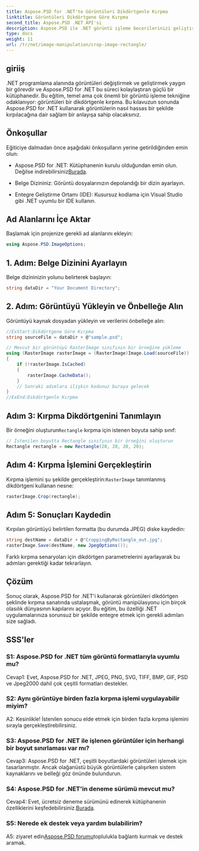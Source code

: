 ```yaml
---
title: Aspose.PSD for .NET'te Görüntüleri Dikdörtgenle Kırpma
linktitle: Görüntüleri Dikdörtgene Göre Kırpma
second_title: Aspose.PSD .NET API'si
description: Aspose.PSD ile .NET görüntü işleme becerilerinizi geliştirin. Hassasiyet için dikdörtgenleri kullanarak adım adım görüntü kırpmayı öğrenin.
type: docs
weight: 11
url: /tr/net/image-manipulation/crop-image-rectangle/
---
```

## giriiş

.NET programlama alanında görüntüleri değiştirmek ve geliştirmek yaygın bir görevdir ve Aspose.PSD for .NET bu süreci kolaylaştıran güçlü bir kütüphanedir. Bu eğitim, temel ama çok önemli bir görüntü işleme tekniğine odaklanıyor: görüntüleri bir dikdörtgenle kırpma. Bu kılavuzun sonunda Aspose.PSD for .NET kullanarak görüntülerin nasıl hassas bir şekilde kırpılacağına dair sağlam bir anlayışa sahip olacaksınız.

## Önkoşullar

Eğiticiye dalmadan önce aşağıdaki önkoşulların yerine getirildiğinden emin olun:

-  Aspose.PSD for .NET: Kütüphanenin kurulu olduğundan emin olun. Değilse indirebilirsiniz[Burada](https://releases.aspose.com/psd/net/).

- Belge Dizininiz: Görüntü dosyalarınızın depolandığı bir dizin ayarlayın.

- Entegre Geliştirme Ortamı (IDE): Kusursuz kodlama için Visual Studio gibi .NET uyumlu bir IDE kullanın.

## Ad Alanlarını İçe Aktar

Başlamak için projenize gerekli ad alanlarını ekleyin:

```csharp
using Aspose.PSD.ImageOptions;
```

## 1. Adım: Belge Dizinini Ayarlayın

Belge dizininizin yolunu belirterek başlayın:

```csharp
string dataDir = "Your Document Directory";
```

## 2. Adım: Görüntüyü Yükleyin ve Önbelleğe Alın

Görüntüyü kaynak dosyadan yükleyin ve verilerini önbelleğe alın:

```csharp
//ExStart:Dikdörtgene Göre Kırpma
string sourceFile = dataDir + @"sample.psd";

// Mevcut bir görüntüyü RasterImage sınıfının bir örneğine yükleme
using (RasterImage rasterImage = (RasterImage)Image.Load(sourceFile))
{
    if (!rasterImage.IsCached)
    {
        rasterImage.CacheData();
    }
    // Sonraki adımlara ilişkin kodunuz buraya gelecek
}
//ExEnd:Dikdörtgenle Kırpma
```

## Adım 3: Kırpma Dikdörtgenini Tanımlayın

 Bir örneğini oluşturun`Rectangle` kırpma için istenen boyuta sahip sınıf:

```csharp
// İstenilen boyutta Rectangle sınıfının bir örneğini oluşturun
Rectangle rectangle = new Rectangle(20, 20, 20, 20);
```

## Adım 4: Kırpma İşlemini Gerçekleştirin

 Kırpma işlemini şu şekilde gerçekleştirin:`RasterImage` tanımlanmış dikdörtgeni kullanan nesne:

```csharp
rasterImage.Crop(rectangle);
```

## Adım 5: Sonuçları Kaydedin

Kırpılan görüntüyü belirtilen formatta (bu durumda JPEG) diske kaydedin:

```csharp
string destName = dataDir + @"CroppingByRectangle_out.jpg";
rasterImage.Save(destName, new JpegOptions());
```

Farklı kırpma senaryoları için dikdörtgen parametrelerini ayarlayarak bu adımları gerektiği kadar tekrarlayın.

## Çözüm

Sonuç olarak, Aspose.PSD for .NET'i kullanarak görüntüleri dikdörtgen şeklinde kırpma sanatında ustalaşmak, görüntü manipülasyonu için birçok olasılık dünyasının kapılarını açıyor. Bu eğitim, bu özelliği .NET uygulamalarınıza sorunsuz bir şekilde entegre etmek için gerekli adımları size sağladı.

## SSS'ler

### S1: Aspose.PSD for .NET tüm görüntü formatlarıyla uyumlu mu?

Cevap1: Evet, Aspose.PSD for .NET, JPEG, PNG, SVG, TIFF, BMP, GIF, PSD ve Jpeg2000 dahil çok çeşitli formatları destekler.

### S2: Aynı görüntüye birden fazla kırpma işlemi uygulayabilir miyim?

A2: Kesinlikle! İstenilen sonucu elde etmek için birden fazla kırpma işlemini sırayla gerçekleştirebilirsiniz.

### S3: Aspose.PSD for .NET ile işlenen görüntüler için herhangi bir boyut sınırlaması var mı?

Cevap3: Aspose.PSD for .NET, çeşitli boyutlardaki görüntüleri işlemek için tasarlanmıştır. Ancak olağanüstü büyük görüntülerle çalışırken sistem kaynaklarını ve belleği göz önünde bulundurun.

### S4: Aspose.PSD for .NET'in deneme sürümü mevcut mu?

 Cevap4: Evet, ücretsiz deneme sürümünü edinerek kütüphanenin özelliklerini keşfedebilirsiniz.[Burada](https://releases.aspose.com/).

### S5: Nerede ek destek veya yardım bulabilirim?

 A5: ziyaret edin[Aspose.PSD forumu](https://forum.aspose.com/c/psd/34)toplulukla bağlantı kurmak ve destek aramak.